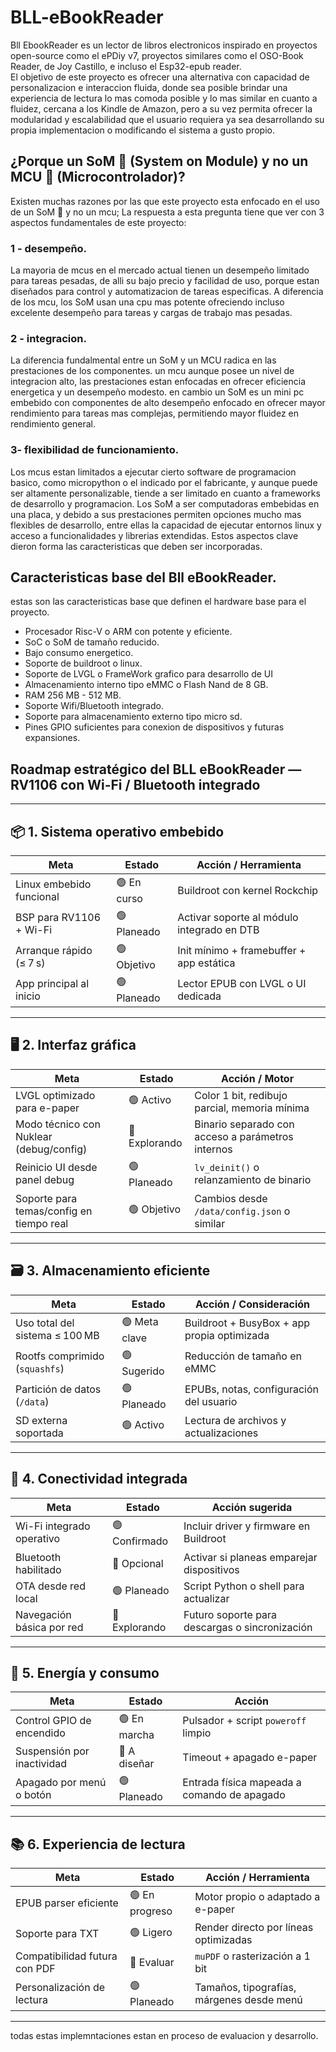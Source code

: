 # BLL-eBookReader
Bll EbookReader es un lector de libros electronicos inspirado en proyectos open-source como el ePDiy v7, proyectos similares como el OSO-Book Reader, de Joy Castillo, e incluso el Esp32-epub reader.  
El objetivo de este proyecto es ofrecer una alternativa con capacidad de personalizacion e interaccion fluida, donde sea posible brindar una experiencia de lectura lo mas comoda posible y lo mas similar en cuanto a fluidez, cercana a los Kindle de Amazon, pero a su vez permita ofrecer la modularidad y escalabilidad que el usuario requiera ya sea desarrollando su propia implementacion o modificando el sistema a gusto propio.

## ¿Porque un SoM 🧩 (System on Module) y no un MCU 🧠 (Microcontrolador)?

Existen muchas razones por las que este proyecto esta enfocado en el uso de un SoM 🧩 y no un mcu; La respuesta a esta pregunta tiene que ver con 3 aspectos fundamentales de este proyecto:
### 1 - desempeño.
La mayoria de mcus en el mercado actual tienen un desempeño limitado para tareas pesadas, de alli su bajo precio y facilidad de uso, porque estan diseñados para control y automatizacion de tareas especificas. A diferencia de los mcu, los SoM usan una cpu mas potente ofreciendo incluso excelente desempeño para tareas y cargas de trabajo mas pesadas.
### 2 - integracion.
La diferencia fundalmental entre un SoM y un MCU radica en las prestaciones de los componentes. un mcu aunque posee un nivel de integracion alto, las prestaciones estan enfocadas en ofrecer eficiencia energetica y un desempeño modesto. en cambio un SoM es un mini pc embebido con componentes de alto desempeño enfocado en ofrecer mayor rendimiento para tareas mas complejas, permitiendo mayor fluidez en rendimiento general.
### 3- flexibilidad de funcionamiento.
Los mcus estan limitados a ejecutar cierto software de programacion basico, como micropython o el indicado por el fabricante, y aunque puede ser altamente personalizable, tiende a ser limitado en cuanto a frameworks de desarrollo y programacion.
Los SoM a ser computadoras embebidas en una placa, y debido a sus prestaciones permiten opciones mucho mas flexibles de desarrollo, entre ellas la capacidad de ejecutar entornos linux y acceso a funcionalidades y librerias extendidas.
Estos aspectos clave dieron forma las caracteristicas que deben ser incorporadas.

## Caracteristicas base del Bll eBookReader.
estas son las caracteristicas base que definen el hardware base para el proyecto.
- Procesador Risc-V o ARM con potente y eficiente.
- SoC o SoM de tamaño reducido.
- Bajo consumo energetico.
- Soporte de buildroot o linux.
- Soporte de LVGL o FrameWork grafico para desarrollo de UI
- Almacenamiento interno tipo eMMC o Flash Nand de 8 GB.
- RAM 256 MB - 512 MB.
- Soporte Wifi/Bluetooth integrado.
- Soporte para almacenamiento externo tipo micro sd.
- Pines GPIO suficientes para conexion de dispositivos y futuras expansiones. 

## Roadmap estratégico del BLL eBookReader — RV1106 con Wi-Fi / Bluetooth integrado

---

## 📦 1. Sistema operativo embebido

| Meta                                 | Estado      | Acción / Herramienta                           |
|--------------------------------------|-------------|-------------------------------------------------|
| Linux embebido funcional             | 🟢 En curso | Buildroot con kernel Rockchip                  |
| BSP para RV1106 + Wi-Fi              | 🟢 Planeado | Activar soporte al módulo integrado en DTB     |
| Arranque rápido (≤ 7 s)              | 🟢 Objetivo | Init mínimo + framebuffer + app estática       |
| App principal al inicio              | 🟢 Planeado | Lector EPUB con LVGL o UI dedicada             |

---

## 🖥️ 2. Interfaz gráfica

| Meta                                     | Estado      | Acción / Motor                                     |
|------------------------------------------|-------------|----------------------------------------------------|
| LVGL optimizado para e-paper             | 🟢 Activo   | Color 1 bit, redibujo parcial, memoria mínima      |
| Modo técnico con Nuklear (debug/config)  | 🔵 Explorando| Binario separado con acceso a parámetros internos  |
| Reinicio UI desde panel debug            | 🟢 Planeado | `lv_deinit()` o relanzamiento de binario          |
| Soporte para temas/config en tiempo real | 🟢 Objetivo | Cambios desde `/data/config.json` o similar        |

---

## 🗃️ 3. Almacenamiento eficiente

| Meta                                 | Estado      | Acción / Consideración                        |
|--------------------------------------|-------------|-----------------------------------------------|
| Uso total del sistema ≤ 100 MB       | 🟢 Meta clave | Buildroot + BusyBox + app propia optimizada   |
| Rootfs comprimido (`squashfs`)       | 🟢 Sugerido  | Reducción de tamaño en eMMC                   |
| Partición de datos (`/data`)         | 🟢 Planeado  | EPUBs, notas, configuración del usuario       |
| SD externa soportada                 | 🟢 Activo    | Lectura de archivos y actualizaciones         |

---

## 📡 4. Conectividad integrada

| Meta                        | Estado      | Acción sugerida                              |
|-----------------------------|-------------|-----------------------------------------------|
| Wi-Fi integrado operativo   | 🟢 Confirmado| Incluir driver y firmware en Buildroot        |
| Bluetooth habilitado        | 🔵 Opcional | Activar si planeas emparejar dispositivos     |
| OTA desde red local         | 🟢 Planeado | Script Python o shell para actualizar         |
| Navegación básica por red   | 🔵 Explorando| Futuro soporte para descargas o sincronización|

---

## 🔋 5. Energía y consumo

| Meta                        | Estado      | Acción                                        |
|-----------------------------|-------------|-----------------------------------------------|
| Control GPIO de encendido   | 🟢 En marcha| Pulsador + script `poweroff` limpio           |
| Suspensión por inactividad  | 🔵 A diseñar| Timeout + apagado e-paper                    |
| Apagado por menú o botón    | 🟢 Planeado | Entrada física mapeada a comando de apagado   |

---

## 📚 6. Experiencia de lectura

| Meta                         | Estado     | Acción / Herramienta                        |
|------------------------------|------------|---------------------------------------------|
| EPUB parser eficiente        | 🟢 En progreso| Motor propio o adaptado a e-paper          |
| Soporte para TXT             | 🟢 Ligero  | Render directo por líneas optimizadas       |
| Compatibilidad futura con PDF| 🔵 Evaluar| `muPDF` o rasterización a 1 bit             |
| Personalización de lectura   | 🟢 Planeado| Tamaños, tipografías, márgenes desde menú   |

---

todas estas implemntaciones estan en proceso de evaluacion y desarrollo. 


